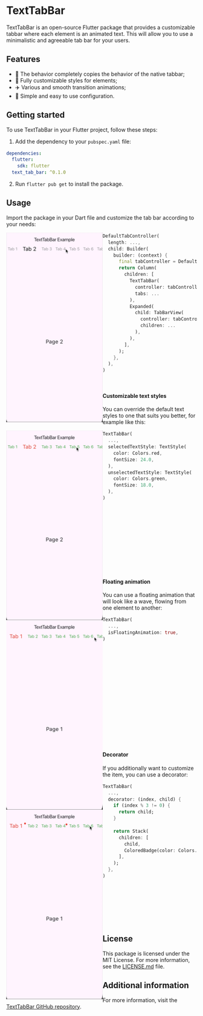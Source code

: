 # TextTabBar

TextTabBar is an open-source Flutter package that provides a customizable tabbar where each element is an animated text. This will allow you to use a minimalistic and agreeable tab bar for your users.

## Features

* :iphone: The behavior completely copies the behavior of the native tabbar;
* :art: Fully customizable styles for elements;
* :airplane: Various and smooth transition animations;
* :shell: Simple and easy to use configuration.

## Getting started

To use TextTabBar in your Flutter project, follow these steps:

1. Add the dependency to your `pubspec.yaml` file:

```yaml
dependencies:
  flutter:
    sdk: flutter
  text_tab_bar: ^0.1.0
```

2. Run `flutter pub get` to install the package.

## Usage

Import the package in your Dart file and customize the tab bar according to your needs:

<img height="500" src="gif/basic_usage.gif" align="left" alt="Basic usage" title="Basic usage">

```dart
DefaultTabController(
  length: ...,
  child: Builder(
    builder: (context) {
      final tabController = DefaultTabController.of(context);
      return Column(
        children: [
          TextTabBar(
            controller: tabController,
            tabs: ...
          ),
          Expanded(
            child: TabBarView(
              controller: tabController,
              children: ...
            ),
          ),
        ],
      );
    },
  ),
)
```

<br>

#### Сustomizable text styles

You can override the default text styles to one that suits you better, for example like this:

<img height="500" src="gif/customizable_text.gif" align="left" alt="Customizable text" title="Customizable text">

```dart
TextTabBar(
  ...,
  selectedTextStyle: TextStyle(
    color: Colors.red,
    fontSize: 24.0,
  ),
  unselectedTextStyle: TextStyle(
    color: Colors.green,
    fontSize: 18.0,
  ),
)
```

<br>
<br>
<br>
<br>
<br>
<br>
<br>
<br>
<br>
<br>

#### Floating animation

You can use a floating animation that will look like a wave, flowing from one element to another:

<img height="500" src="gif/floating_animation.gif" align="left" alt="Floating animation" title="Floating animation">

```dart
TextTabBar(
  ...,
  isFloatingAnimation: true,
)
```

<br>
<br>
<br>
<br>
<br>
<br>
<br>
<br>
<br>
<br>
<br>
<br>
<br>
<br>
<br>

#### Decorator

If you additionally want to customize the item, you can use a decorator:

<img height="500" src="gif/decorator.gif" align="left" alt="Decorator" title="Decorator">

```dart
TextTabBar(
  ...,
  decorator: (index, child) {
    if (index % 3 != 0) {
      return child;
    }

    return Stack(
      children: [
        child,
        ColoredBadge(color: Colors.red),
      ],
    );
  },
)
```

<br>
<br>
<br>
<br>
<br>
<br>

## License

This package is licensed under the MIT License. For more information, see the [LICENSE.md]([https://github.com/Filastian/text_tab_bar/blob/develop/LICENSE]) file.

## Additional information

For more information, visit the [TextTabBar GitHub repository](https://github.com/Filastian/text_tab_bar).
